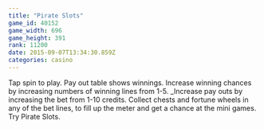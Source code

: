 ```yaml
---
title: "Pirate Slots"
game_id: 40152
game_width: 696
game_height: 391
rank: 11200
date: 2015-09-07T13:34:30.859Z
categories: casino
---
```

Tap spin to play. Pay out table shows winnings. Increase winning chances by increasing numbers of winning lines from 1-5. _Increase pay outs by increasing the bet from 1-10 credits. Collect chests and fortune wheels in any of the bet lines, to fill up the meter and get a chance at the mini games. Try Pirate Slots.